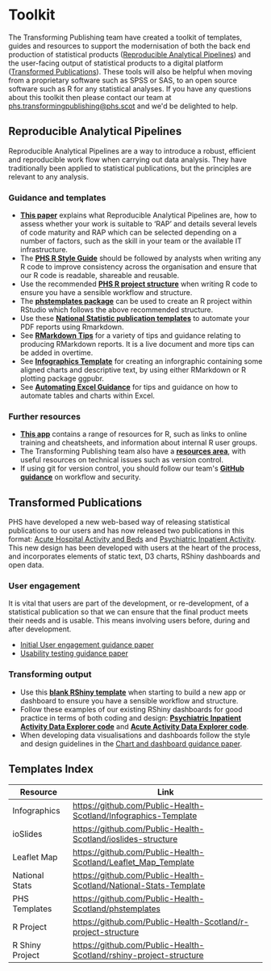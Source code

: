 # Toolkit

The Transforming Publishing team have created a toolkit of templates, guides and resources to support the modernisation of both the back end production of statistical products ([Reproducible Analytical Pipelines](#reproducible-analytical-pipelines)) and the user-facing output of statistical products to a digital platform ([Transformed Publications](#transformed-publications)). These tools will also be helpful when moving from a proprietary software such as SPSS or SAS, to an open source software such as R for any statistical analyses. If you have any questions about this toolkit then please contact our team at phs.transformingpublishing@phs.scot and we'd be delighted to help. 

## Reproducible Analytical Pipelines
Reproducible Analytical Pipelines are a way to introduce a robust, efficient and reproducible work flow when carrying out data analysis. They have traditionally been applied to statistical publications, but the principles are relevant to any analysis.

### Guidance and templates
- [**This paper**](https://www.isdscotland.org/About-ISD/Methodologies/_docs/Reproducible_Analytical_Pipelines_paper_v1.4.pdf) explains what Reproducible Analytical Pipelines are, how to assess whether your work is suitable to ‘RAP’ and details several levels of code maturity and RAP which can be selected depending on a number of factors, such as the skill in your team or the available IT infrastructure.
- The [**PHS R Style Guide**](https://github.com/Public-Health-Scotland/R-Resources/blob/master/PHS%20R%20style%20guide.md) should be followed by analysts when writing any R code to improve consistency across the organisation and ensure that our R code is readable, shareable and reusable. 
- Use the recommended [**PHS R project structure**](https://github.com/Public-Health-Scotland/r-project-structure) when writing R code to ensure you have a sensible workflow and structure. 
- The [**phstemplates package**](https://github.com/Public-Health-Scotland/phstemplates) can be used to create an R project within RStudio which follows the above recommended structure.
- Use these [**National Statistic publication templates**](https://github.com/public-health-scotland/National-Stats-Template) to automate your PDF reports using Rmarkdown. 
- See [**RMarkdown Tips**](https://github.com/Public-Health-Scotland/RMD-tips) for a variety of tips and guidance relating to producing RMarkdown reports. It is a live document and more tips can be added in overtime.
- See [**Infographics Template**](https://github.com/public-health-scotland/Infographics-Template) for creating an inforgraphic containing some aligned charts and descriptive text, by using either RMarkdown or R plotting package ggpubr.
- See [**Automating Excel Guidance**](https://public-health-scotland.github.io/automating-excel/) for tips and guidance on how to automate tables and charts within Excel.

### Further resources
- [**This app**](https://scotland.shinyapps.io/nhs-r-resources/) contains a range of resources for R, such as links to online training and cheatsheets, and information about internal R user groups.
- The Transforming Publishing team also have a [**resources area**](https://github.com/public-health-scotland/resources), with useful resources on technical issues such as version control.
- If using git for version control, you should follow our team's [**GitHub guidance**](https://github.com/public-health-scotland/GitHub-guidance) on workflow and security.


## Transformed Publications
PHS have developed a new web-based way of releasing statistical publications to our users and has now released two publications in this format: [Acute Hospital Activity and Beds](https://www.isdscotland.org/Health-Topics/Hospital-Care/Publications/2018-12-18/acute-hospital-publication/?49401491881) and [Psychiatric Inpatient Activity](https://www.isdscotland.org/Health-Topics/Mental-Health/Publications/2018-09-25/psychiatric-inpatient-activity/). This new design has been developed with users at the heart of the process, and incorporates elements of static text, D3 charts, RShiny dashboards and open data. 

### User engagement
It is vital that users are part of the development, or re-development, of a statistical publication so that we can ensure that the final product meets their needs and is usable. This means involving users before, during and after development. 
- [Initial User engagement guidance paper](https://www.isdscotland.org/About-ISD/Methodologies/_docs/Initial-User-Engagement-v1-2.pdf)
- [Usability testing guidance paper](https://www.isdscotland.org/About-ISD/Methodologies/_docs/Usability-Testing-v1-0.pdf)

### Transforming output
- Use this [**blank RShiny template**](https://github.com/public-health-scotland/rshiny-project-structure) when starting to build a new app or dashboard to ensure you have a sensible workflow and structure.
- Follow these examples of our existing RShiny dashboards for good practice in terms of both coding and design: [**Psychiatric Inpatient Activity Data Explorer code**](https://github.com/public-health-scotland/Psychiatric-Inpatient-Activity) and [**Acute Activity Data Explorer code**](https://github.com/public-health-scotland/Hospital-Acute-Activity).
- When developing data visualisations and dashboards follow the style and design guidelines in the [Chart and dashboard guidance paper](https://www.isdscotland.org/About-ISD/Methodologies/_docs/ChartDashboardGuidelines_v1.1.pdf).


## Templates Index

**Resource** | **Link**
----------- | -------------
Infographics | https://github.com/Public-Health-Scotland/Infographics-Template
ioSlides | https://github.com/Public-Health-Scotland/ioslides-structure
Leaflet Map | https://github.com/Public-Health-Scotland/Leaflet_Map_Template
National Stats | https://github.com/Public-Health-Scotland/National-Stats-Template
PHS Templates | https://github.com/Public-Health-Scotland/phstemplates
R Project | https://github.com/Public-Health-Scotland/r-project-structure
R Shiny Project | https://github.com/Public-Health-Scotland/rshiny-project-structure
